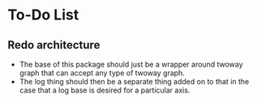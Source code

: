 # To-Do List

## Redo architecture
-   The base of this package should just be a wrapper around twoway graph that can accept any type of twoway graph.
-   The log thing should then be a separate thing added on to that in the case that a log base is desired for a particular axis.

